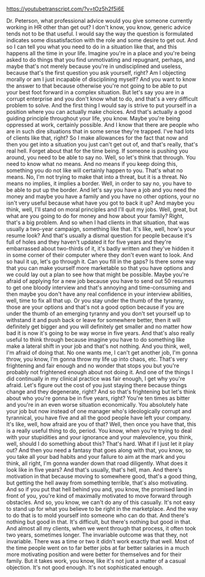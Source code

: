 https://youtubetranscript.com/?v=tOz5h2f5i6E

 Dr. Peterson, what professional advice would you give someone currently working in HR other than get out? I don't know, you know, generic advice tends not to be that useful. I would say the way the question is formulated indicates some dissatisfaction with the role and some desire to get out. And so I can tell you what you need to do in a situation like that, and this happens all the time in your life. Imagine you're in a place and you're being asked to do things that you find unmotivating and repugnant, perhaps, and maybe that's not merely because you're in undisciplined and useless, because that's the first question you ask yourself, right? Am I objecting morally or am I just incapable of disciplining myself? And you want to know the answer to that because otherwise you're not going to be able to put your best foot forward in a complex situation. But let's say you are in a corrupt enterprise and you don't know what to do, and that's a very difficult problem to solve. And the first thing I would say is strive to put yourself in a position where you can actually make choices. And that's actually a good guiding principle throughout your life, you know. Maybe you're being oppressed at work, certainly possible. And I know that there are people who are in such dire situations that in some sense they're trapped. I've had lots of clients like that, right? So I make allowances for the fact that now and then you get into a situation you just can't get out of, and that's really, that's real hell. Forget about that for the time being. If someone is pushing you around, you need to be able to say no. Well, so let's think that through. You need to know what no means. And no means if you keep doing this, something you do not like will certainly happen to you. That's what no means. No, I'm not trying to make that into a threat, but it is a threat. No means no implies, it implies a border. Well, in order to say no, you have to be able to put up the border. And let's say you have a job and you need the money and maybe you have a family and you have no other options, your no isn't very useful because what have you got to back it up? And maybe you think, well, I'll stand on moral principles and I'll quit my jobs. Well, great, but what are you going to do for money and how about your family? Right, that's a big problem. And so when I had clients in that situation, that was usually a two-year campaign, something like that. It's like, well, how's your resume look? And that's usually a dismal question for people because it's full of holes and they haven't updated it for five years and they're embarrassed about two-thirds of it, it's badly written and they've hidden it in some corner of their computer where they don't even want to look. And so haul it up, let's go through it. Can you fill in the gaps? Is there some way that you can make yourself more marketable so that you have options and we could lay out a plan to see how that might be possible. Maybe you're afraid of applying for a new job because you have to send out 50 resumes to get one bloody interview and that's annoying and time-consuming and then maybe you don't have any real confidence in your interview abilities, well, time to fix all that up. Or you stay under the thumb of the tyranny, those are your options and that's not a good option because if you are under the thumb of an emerging tyranny and you don't set yourself up to withstand it and push back or leave for somewhere better, then it will definitely get bigger and you will definitely get smaller and no matter how bad it is now it's going to be way worse in five years. And that's also really useful to think through because imagine you have to do something like make a lateral shift in your job and that's not nothing. And you think, well, I'm afraid of doing that. No one wants me, I can't get another job, I'm gonna throw, you know, I'm gonna throw my life up into chaos, etc. That's very frightening and fair enough and no wonder that stops you but you're probably not frightened enough about not doing it. And one of the things I did continually in my clinical practice was fair enough, I get why you're afraid. Let's figure out the cost of you just staying there because things change and they degenerate, right? And so that's frightening but let's think about who you're gonna be in five years, right? You're ten times as bitter and you're in an even worse situation economically. You absolutely hate your job but now instead of one manager who's ideologically corrupt and tyrannical, you have five and all the good people have left your company. It's like, well, how afraid are you of that? Well, then once you have that, this is a really useful thing to do, period. You know, when you're trying to deal with your stupidities and your ignorance and your malevolence, you think, well, should I do something about this? That's hard. What if I just let it play out? And then you need a fantasy that goes along with that, you know, so you take all your bad habits and your failure to aim at the mark and you think, all right, I'm gonna wander down that road diligently. What does it look like in five years? And that's usually, that's hell, man. And there's motivation in that because moving to somewhere good, that's a good thing, but getting the hell away from something terrible, that's also motivating. And so if you put that hell behind you and, you know, the promised land in front of you, you're kind of maximally motivated to move forward through obstacles. And so, you know, we can't do any of this casually. It's not easy to stand up for what you believe to be right in the marketplace. And the way to do that is to mold yourself into someone who can do that. And there's nothing but good in that. It's difficult, but there's nothing but good in that. And almost all my clients, when we went through that process, it often took two years, sometimes longer. The invariable outcome was that they, not invariable. There was a time or two it didn't work exactly that well. Most of the time people went on to far better jobs at far better salaries in a much more motivating position and were better for themselves and for their family. But it takes work, you know, like it's not just a matter of a casual objection. It's not good enough. It's not sophisticated enough.